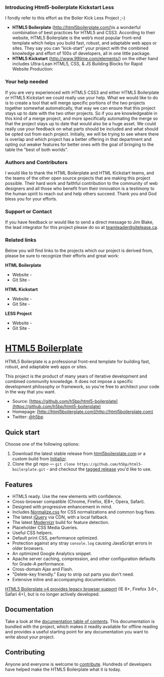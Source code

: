 ### Introducing Html5-boilerplate Kickstart Less
I fondly refer to this effort as the Boiler Kick Less Project ;-)
* **HTML5 Boilerplate** (http://html5boilerplate.com/)is a wonderful combination of best practices for HTML5 and CSS3. According to their website, HTML5 Boilerplate is the web’s most popular front-end template which helps you build fast, robust, and adaptable web apps or sites. They say you can "kick-start" your project with the combined knowledge and effort of 100s of developers, all in one little package.
* **HTML5 Kickstart** (http://www.99lime.com/elements/) on the other hand includes Ultra–Lean HTML5, CSS, & JS Building Blocks for Rapid Website Production:

### Your help needed
If you are very experienced with HTML5 CSS3 and either HTML5 Boilerplate or HTML5 Kickstart we could really use your help. What we would like to do is to create a tool that will merge specific portions of the two projects together somewhat automatically, that way we can ensure that this project stays up to date with the two other projects. So if you are knowledgeable in this kind of a merge project, and more specifically automating the merge so that the project stays up to date that would also be a huge asset. We could really use your feedback on what parts should be included and what should be opted out from each project. Initially, we will be trying to see where there is overlap and which project has a better offering in that department and opting out weaker features for better ones with the goal of bringing to the table the "best of both worlds".

### Authors and Contributors
I would like to thank the HTML Boilerplate and HTML Kickstart teams, and the teams of the other open source projects that are making this project possible. Their hard work and faithful contribution to the community of web designers and all those who benefit from their innovation is a testimony to the human spirit to reach out and help others succeed. Thank you and God bless you for your efforts.

### Support or Contact
If you have feedback or would like to send a direct message to Jim Blake, the lead integrator for this project please do so at teamleader@sitelease.ca.

### Related links
Below you will find links to the projects which our project is derived from, please be sure to recognize their efforts and great work:

**HTML Boilerplate**

* Website -
* Git Site -

**HTML Kickstart**

* Website -
* Git Site -

**LESS Project**

* Website -
* Git Site -


# [HTML5 Boilerplate](http://html5boilerplate.com)

HTML5 Boilerplate is a professional front-end template for building fast,
robust, and adaptable web apps or sites.

This project is the product of many years of iterative development and combined
community knowledge. It does not impose a specific development philosophy or
framework, so you're free to architect your code in the way that you want.

* Source: [https://github.com/h5bp/html5-boilerplate](https://github.com/h5bp/html5-boilerplate)
* Homepage: [http://html5boilerplate.com](http://html5boilerplate.com)
* Twitter: [@h5bp](http://twitter.com/h5bp)


## Quick start

Choose one of the following options:

1. Download the latest stable release from
   [html5boilerplate.com](http://html5boilerplate.com/) or a custom build from
   [Initializr](http://www.initializr.com).
2. Clone the git repo — `git clone
   https://github.com/h5bp/html5-boilerplate.git` - and checkout the [tagged
   release](https://github.com/h5bp/html5-boilerplate/releases) you'd like to
   use.


## Features

* HTML5 ready. Use the new elements with confidence.
* Cross-browser compatible (Chrome, Firefox, IE8+, Opera, Safari).
* Designed with progressive enhancement in mind.
* Includes [Normalize.css](http://necolas.github.com/normalize.css/) for CSS
  normalizations and common bug fixes.
* The latest [jQuery](http://jquery.com/) via CDN, with a local fallback.
* The latest [Modernizr](http://modernizr.com/) build for feature detection.
* Placeholder CSS Media Queries.
* Useful CSS helpers.
* Default print CSS, performance optimized.
* Protection against any stray `console.log` causing JavaScript errors in
  older browsers.
* An optimized Google Analytics snippet.
* Apache server caching, compression, and other configuration defaults for
  Grade-A performance.
* Cross-domain Ajax and Flash.
* "Delete-key friendly." Easy to strip out parts you don't need.
* Extensive inline and accompanying documentation.

[HTML5 Boilerplate v4 provides legacy browser
support](https://github.com/h5bp/html5-boilerplate/tree/v4) (IE 6+, Firefox
3.6+, Safari 4+), but is no longer actively developed.

## Documentation

Take a look at the [documentation table of contents](doc/TOC.md). This
documentation is bundled with the project, which makes it readily available for
offline reading and provides a useful starting point for any documentation you
want to write about your project.


## Contributing

Anyone and everyone is welcome to [contribute](CONTRIBUTING.md). Hundreds of
developers have helped make the HTML5 Boilerplate what it is today.
